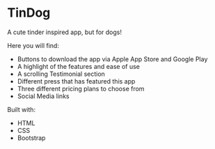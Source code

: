 # TinDog

A cute tinder inspired app, but for dogs! 

Here you will find:

- Buttons to download the app via Apple App Store and Google Play
- A highlight of the features and ease of use
- A scrolling Testimonial section 
- Different press that has featured this app
- Three different pricing plans to choose from
- Social Media links
 
Built with:
- HTML
- CSS
- Bootstrap
